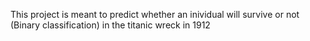 This project is meant to predict whether an inividual will survive or not (Binary classification) in the titanic wreck in 1912